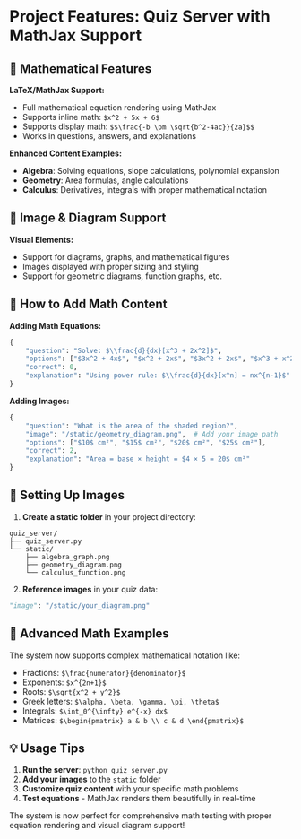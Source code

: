 # Project Features: Quiz Server with MathJax Support

## 🧮 Mathematical Features

**LaTeX/MathJax Support:**
- Full mathematical equation rendering using MathJax
- Supports inline math: `$x^2 + 5x + 6$`
- Supports display math: `$$\frac{-b \pm \sqrt{b^2-4ac}}{2a}$$`
- Works in questions, answers, and explanations

**Enhanced Content Examples:**
- **Algebra**: Solving equations, slope calculations, polynomial expansion
- **Geometry**: Area formulas, angle calculations
- **Calculus**: Derivatives, integrals with proper mathematical notation

## 📸 Image & Diagram Support

**Visual Elements:**
- Support for diagrams, graphs, and mathematical figures
- Images displayed with proper sizing and styling
- Support for geometric diagrams, function graphs, etc.

## 🎯 How to Add Math Content

**Adding Math Equations:**
```python
{
    "question": "Solve: $\\frac{d}{dx}[x^3 + 2x^2]$",
    "options": ["$3x^2 + 4x$", "$x^2 + 2x$", "$3x^2 + 2x$", "$x^3 + x^2$"],
    "correct": 0,
    "explanation": "Using power rule: $\\frac{d}{dx}[x^n] = nx^{n-1}$"
}
```

**Adding Images:**
```python
{
    "question": "What is the area of the shaded region?",
    "image": "/static/geometry_diagram.png",  # Add your image path
    "options": ["$10$ cm²", "$15$ cm²", "$20$ cm²", "$25$ cm²"],
    "correct": 2,
    "explanation": "Area = base × height = $4 × 5 = 20$ cm²"
}
```

## 📁 Setting Up Images

1. **Create a static folder** in your project directory:
```
quiz_server/
├── quiz_server.py
└── static/
    ├── algebra_graph.png
    ├── geometry_diagram.png
    └── calculus_function.png
```

2. **Reference images** in your quiz data:
```python
"image": "/static/your_diagram.png"
```

## 🚀 Advanced Math Examples

The system now supports complex mathematical notation like:
- Fractions: `$\frac{numerator}{denominator}$`
- Exponents: `$x^{2n+1}$`
- Roots: `$\sqrt{x^2 + y^2}$`
- Greek letters: `$\alpha, \beta, \gamma, \pi, \theta$`
- Integrals: `$\int_0^{\infty} e^{-x} dx$`
- Matrices: `$\begin{pmatrix} a & b \\ c & d \end{pmatrix}$`

## 💡 Usage Tips

1. **Run the server**: `python quiz_server.py`
2. **Add your images** to the `static` folder
3. **Customize quiz content** with your specific math problems
4. **Test equations** - MathJax renders them beautifully in real-time

The system is now perfect for comprehensive math testing with proper equation rendering and visual diagram support!
